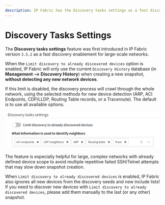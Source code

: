```yaml
---
description: IP Fabric has the Discovery tasks settings as a fast discovery enablement for large-scale networks.
---
```


# Discovery Tasks Settings

The **Discovery tasks settings** feature was first introduced in IP Fabric
version `3.5.2` as a fast discovery enablement for large-scale networks.

When the `Limit discovery to already discovered devices` option is enabled, IP
Fabric will only use the current `Discovery History` database (in **Management
--> Discovery History**) when creating a new snapshot, **without detecting any
new network devices**.

If this limit is disabled, the discovery process will crawl through the whole
network, using the selected methods for new device detection (ARP, ACI Endpoints, CDP/LLDP,
Routing Table records, or a Traceroute). The default is to use all available
options.

![Discovery tasks settings](discovery_tasks_settings.png)

The feature is especially helpful for large, complex networks with already
defined device scope to avoid multiple repetitive failed SSH/Telnet attempts
that may slow down snapshot creation.

When `Limit discovery to already discovered devices` is enabled, IP Fabric also
ignores all new devices from the discovery seeds and new include lists! If you
need to discover new devices with `Limit discovery to already discovered
devices`, please add them manually to the last (or any other) snapshot.
